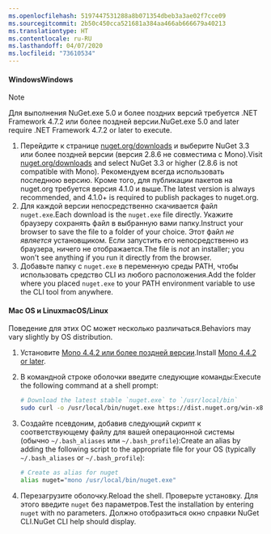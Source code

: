 ```yaml
---
ms.openlocfilehash: 5197447531288a8b071354dbeb3a3ae02f7cce09
ms.sourcegitcommit: 2b50c450cca521681a384aa466ab666679a40213
ms.translationtype: HT
ms.contentlocale: ru-RU
ms.lasthandoff: 04/07/2020
ms.locfileid: "73610534"
---
```

#### <a name="windows"></a><span data-ttu-id="e882b-101">Windows</span><span class="sxs-lookup"><span data-stu-id="e882b-101">Windows</span></span>

> [!Note]
> <span data-ttu-id="e882b-102">Для выполнения NuGet.exe 5.0 и более поздних версий требуется .NET Framework 4.7.2 или более поздней версии.</span><span class="sxs-lookup"><span data-stu-id="e882b-102">NuGet.exe 5.0 and later require .NET Framework 4.7.2 or later to execute.</span></span>

1. <span data-ttu-id="e882b-103">Перейдите к странице [nuget.org/downloads](https://nuget.org/downloads) и выберите NuGet 3.3 или более поздней версии (версия 2.8.6 не совместима с Mono).</span><span class="sxs-lookup"><span data-stu-id="e882b-103">Visit [nuget.org/downloads](https://nuget.org/downloads) and select NuGet 3.3 or higher (2.8.6 is not compatible with Mono).</span></span> <span data-ttu-id="e882b-104">Рекомендуем всегда использовать последнюю версию. Кроме того, для публикации пакетов на nuget.org требуется версия 4.1.0 и выше.</span><span class="sxs-lookup"><span data-stu-id="e882b-104">The latest version is always recommended, and 4.1.0+ is required to publish packages to nuget.org.</span></span>
1. <span data-ttu-id="e882b-105">Для каждой версии непосредственно скачивается файл `nuget.exe`.</span><span class="sxs-lookup"><span data-stu-id="e882b-105">Each download is the `nuget.exe` file directly.</span></span> <span data-ttu-id="e882b-106">Укажите браузеру сохранять файл в выбранную вами папку.</span><span class="sxs-lookup"><span data-stu-id="e882b-106">Instruct your browser to save the file to a folder of your choice.</span></span> <span data-ttu-id="e882b-107">Этот файл *не является* установщиком. Если запустить его непосредственно из браузера, ничего не отображается.</span><span class="sxs-lookup"><span data-stu-id="e882b-107">The file is *not* an installer; you won't see anything if you run it directly from the browser.</span></span>
1. <span data-ttu-id="e882b-108">Добавьте папку с `nuget.exe` в переменную среды PATH, чтобы использовать средство CLI из любого расположения.</span><span class="sxs-lookup"><span data-stu-id="e882b-108">Add the folder where you placed `nuget.exe` to your PATH environment variable to use the CLI tool from anywhere.</span></span>

#### <a name="macoslinux"></a><span data-ttu-id="e882b-109">Mac OS и Linux</span><span class="sxs-lookup"><span data-stu-id="e882b-109">macOS/Linux</span></span>

<span data-ttu-id="e882b-110">Поведение для этих ОС может несколько различаться.</span><span class="sxs-lookup"><span data-stu-id="e882b-110">Behaviors may vary slightly by OS distribution.</span></span>

1. <span data-ttu-id="e882b-111">Установите [Mono 4.4.2 или более поздней версии](https://www.mono-project.com/docs/getting-started/install/).</span><span class="sxs-lookup"><span data-stu-id="e882b-111">Install [Mono 4.4.2 or later](https://www.mono-project.com/docs/getting-started/install/).</span></span>

1. <span data-ttu-id="e882b-112">В командной строке оболочки введите следующие команды:</span><span class="sxs-lookup"><span data-stu-id="e882b-112">Execute the following command at a shell prompt:</span></span>

    ```bash
    # Download the latest stable `nuget.exe` to `/usr/local/bin`
    sudo curl -o /usr/local/bin/nuget.exe https://dist.nuget.org/win-x86-commandline/latest/nuget.exe
    ```

1. <span data-ttu-id="e882b-113">Создайте псевдоним, добавив следующий скрипт к соответствующему файлу для вашей операционной системы (обычно `~/.bash_aliases` или `~/.bash_profile`):</span><span class="sxs-lookup"><span data-stu-id="e882b-113">Create an alias by adding the following script to the appropriate file for your OS (typically `~/.bash_aliases` or `~/.bash_profile`):</span></span>

    ```bash
    # Create as alias for nuget
    alias nuget="mono /usr/local/bin/nuget.exe"
    ```

1. <span data-ttu-id="e882b-114">Перезагрузите оболочку.</span><span class="sxs-lookup"><span data-stu-id="e882b-114">Reload the shell.</span></span>  <span data-ttu-id="e882b-115">Проверьте установку. Для этого введите `nuget` без параметров.</span><span class="sxs-lookup"><span data-stu-id="e882b-115">Test the installation by entering `nuget` with no parameters.</span></span> <span data-ttu-id="e882b-116">Должно отобразиться окно справки NuGet CLI.</span><span class="sxs-lookup"><span data-stu-id="e882b-116">NuGet CLI help should display.</span></span>
